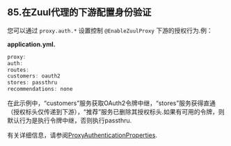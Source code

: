 ## 85.在Zuul代理的下游配置身份验证

您可以通过 `proxy.auth.*` 设置控制 `@EnableZuulProxy` 下游的授权行为.例：

**application.yml.** 

```java
proxy:
auth:
routes:
customers: oauth2
stores: passthru
recommendations: none
```

在此示例中，“customers”服务获取OAuth2令牌中继，“stores”服务获得直通（授权标头仅传递到下游），“推荐”服务已删除其授权标头.如果有可用的令牌，则默认行为是执行令牌中继，否则执行passthru.

有关详细信息，请参阅[ProxyAuthenticationProperties](https://github.com/spring-cloud/spring-cloud-security/tree/master/src/main/java/org/springframework/cloud/security/oauth2/proxy/ProxyAuthenticationProperties).
